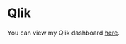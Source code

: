 # Qlik
You can view my Qlik dashboard [here](https://0ky7q4lz2w8y1tk.us.qlikcloud.com/single/?appid=866fa4ec-b7f1-43d8-b779-901f501c69b3&sheet=fjPHj&theme=sense&opt=ctxmenu,currsel&select=$::AGE,32,45).
